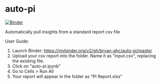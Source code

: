 # auto-pi

[![Binder](https://mybinder.org/badge_logo.svg)](https://mybinder.org/v2/gh/bryan-ahc/auto-pi/master)

Automatically pull insights from a standard report csv file

User Guide:

1. Launch Binder: https://mybinder.org/v2/gh/bryan-ahc/auto-pi/master
2. Upload your csv report into the folder. Name it as "input.csv", replacing the existing file.
3. Click on "auto-pi.ipynb"
4. Go to Cells > Run All
5. Your report will appear in the folder as "PI Report.xlxs"

